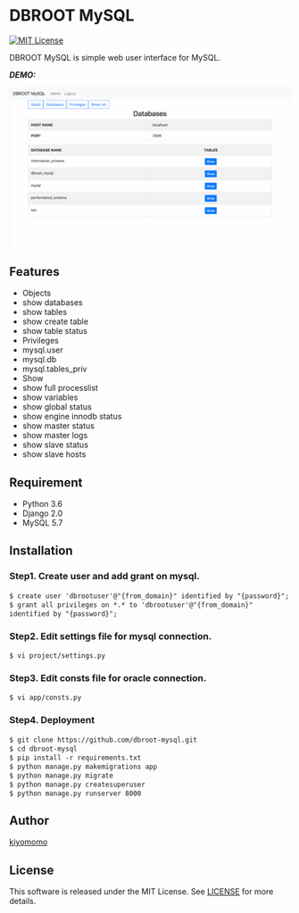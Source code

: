 # DBROOT MySQL

[![MIT License](http://img.shields.io/badge/license-MIT-blue.svg?style=flat)](LICENSE)

DBROOT MySQL is simple web user interface for MySQL.

***DEMO:***

![Demo](header.gif)

## Features

- Objects
 - show databases
 - show tables
 - show create table
 - show table status
- Privileges
 - mysql.user
 - mysql.db
 - mysql.tables_priv
- Show
 - show full processlist
 - show variables
 - show global status
 - show engine innodb status
 - show master status
 - show master logs
 - show slave status
 - show slave hosts

## Requirement

- Python 3.6
- Django 2.0
- MySQL 5.7

## Installation

### Step1. Create user and add grant on mysql.
    $ create user 'dbrootuser'@"{from_domain}" identified by "{password}";
    $ grant all privileges on *.* to 'dbrootuser'@"{from_domain}" identified by "{password}";

### Step2. Edit settings file for mysql connection.
    $ vi project/settings.py

### Step3. Edit consts file for oracle connection.
    $ vi app/consts.py

### Step4. Deployment
    $ git clone https://github.com/dbroot-mysql.git
    $ cd dbroot-mysql
    $ pip install -r requirements.txt
    $ python manage.py makemigrations app
    $ python manage.py migrate
    $ python manage.py createsuperuser
    $ python manage.py runserver 8000

## Author

[kiyomomo](https://github.com/kiyomomo)

## License

This software is released under the MIT License.
See [LICENSE](LICENSE) for more details.
